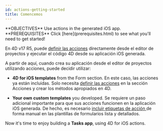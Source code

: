 ```yaml
---
id: actions-getting-started
title: Comencemos
---
```


<div class = "objectives">
**OBJECTIVES**
Use actions in the generated iOS app.</div> <div class = "prerequisites">
**PREREQUISITES**
Click [here](prerequisites.html) to see what you'll need to get started!</div>

En 4D v17 R5, puede [definir las acciones](actions.html) directamente desde el editor de proyectos y ejecutar el código 4D desde su aplicación iOS generada.

A partir de aquí, cuando crea su aplicación desde el editor de proyectos utilizando acciones, puede decidir utilizar:

* **4D for iOS templates** from the Form section. En este caso, las acciones ya están incluidas. Solo necesita [definir las acciones](define-first-action.html) en la sección Acciones y crear los métodos apropiados en 4D.

* **Your own custom templates** you developed. Se requiere un paso adicional importante para que sus acciones funcionen en la aplicación iOS generada. De hecho, es necesario [ incluir etiquetas de acción ](action-custom-template.html) de forma manual en las plantillas de formularios lista y detallados.

Now it's time to enjoy building a **Tasks app**, using 4D for iOS actions.
